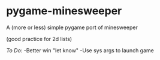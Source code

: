 # pygame-minesweeper
A (more or less) simple pygame port of minesweeper

(good practice for 2d lists)

*To Do:*
-Better win "let know"
-Use sys args to launch game
